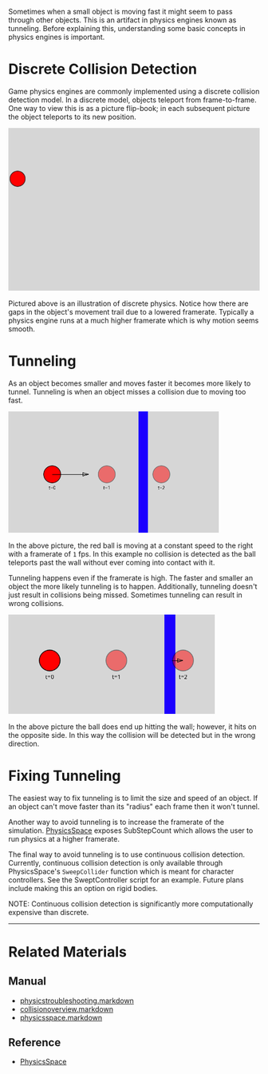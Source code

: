 Sometimes when a small object is moving fast it might seem to pass through other objects. This is an artifact in physics engines known as tunneling. Before explaining this, understanding some basic concepts in physics engines is important.

 #  Discrete Collision Detection
Game physics engines are commonly implemented using a discrete collision detection model. In a discrete model, objects teleport from frame-to-frame. One way to view this is as a picture flip-book; in each subsequent picture the object teleports to its new position.



![DiscretePhysics](https://raw.githubusercontent.com/ZilchEngine/ZilchFiles/master/doc_files/46691.gif)

Pictured above is an illustration of discrete physics. Notice how there are gaps in the object's movement trail due to a lowered framerate. Typically a physics engine runs at a much higher framerate which is why motion seems smooth.

 #  Tunneling
As an object becomes smaller and moves faster it becomes more likely to tunnel. Tunneling is when an object misses a collision due to moving too fast.



![Tunneling](https://raw.githubusercontent.com/ZilchEngine/ZilchFiles/master/doc_files/46693.PNG)

In the above picture, the red ball is moving at a constant speed to the right with a framerate of `1` fps. In this example no collision is detected as the ball teleports past the wall without ever coming into contact with it.

Tunneling happens even if the framerate is high. The faster and smaller an object the more likely tunneling is to happen. Additionally, tunneling doesn't just result in collisions being missed. Sometimes tunneling can result in wrong collisions.



![Tunneling2](https://raw.githubusercontent.com/ZilchEngine/ZilchFiles/master/doc_files/46695.PNG)


In the above picture the ball does end up hitting the wall; however, it hits on the opposite side. In this way the collision will be detected but in the wrong direction.

 #  Fixing Tunneling
The easiest way to fix tunneling is to limit the size and speed of an object. If an object can't move faster than its "radius" each frame then it won't tunnel.

Another way to avoid tunneling is to increase the framerate of the simulation. [PhysicsSpace](https://github.com/ZilchEngine/ZilchDocs/blob/master/zilch_editor_documentation/zilchmanual/physics/physicstroubleshooting/physicsspace.markdown) exposes SubStepCount  which allows the user to run physics at a higher framerate.

The final way to avoid tunneling is to use continuous collision detection. Currently, continuous collision detection is only available through PhysicsSpace's `SweepCollider` function  which is meant for character controllers. See the SweptController script for an example. Future plans include making this an option on rigid bodies. 

NOTE: Continuous collision detection is significantly more computationally expensive than discrete.

---
 # Related Materials
 ## Manual
- [physicstroubleshooting.markdown](https://github.com/ZilchEngine/ZilchDocs/blob/master/zilch_editor_documentation/zilchmanual/physics/physicstroubleshooting.markdown)
- [collisionoverview.markdown](https://github.com/ZilchEngine/ZilchDocs/blob/master/zilch_editor_documentation/zilchmanual/physics/physicstroubleshooting/collisionoverview.markdown)
- [physicsspace.markdown](https://github.com/ZilchEngine/ZilchDocs/blob/master/zilch_editor_documentation/zilchmanual/physics/physicstroubleshooting/physicsspace.markdown)
 ##  Reference
- [PhysicsSpace](https://github.com/ZilchEngine/ZilchDocs/blob/master/code_reference/class_reference/physicsspace.markdown) 

 